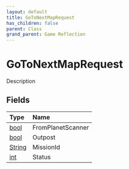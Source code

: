 ```yaml
---
layout: default
title: GoToNextMapRequest
has_children: false
parent: Class
grand_parent: Game Reflection
---
```

# GoToNextMapRequest
Description 

## Fields
| Type | Name |
|:-------------|:--------------|
| [bool](/game-reflection/components/bool.md) | FromPlanetScanner |
| [bool](/game-reflection/components/bool.md) | Outpost |
| [String](/game-reflection/components/string.md) | MissionId |
| [int](/game-reflection/enums/int.md) | Status |
